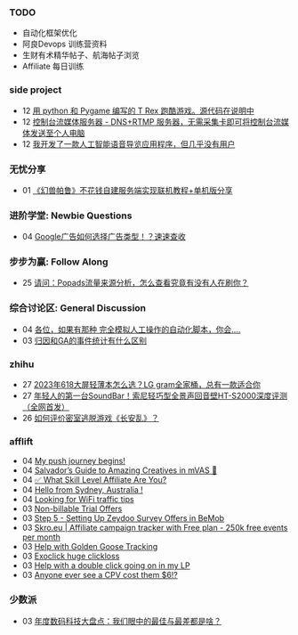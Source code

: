 ### TODO
-  自动化框架优化
-  阿良Devops 训练营资料
-  生财有术精华帖子、航海帖子浏览
-  Affiliate 每日训练

### side project
<!-- sideproject:START -->
-  12 [用 python 和 Pygame 编写的 T Rex 跑酷游戏。源代码在说明中](https://www.youtube.com/watch?v=pZySIXSelCA)
-  12 [控制台流媒体服务器 - DNS+RTMP 服务器，无需采集卡即可将控制台流媒体发送至个人电脑](https://github.com/Aioros/console-streaming-server)
-  12 [我开发了一款人工智能语音导览应用程序，但几乎没有用户](https://www.reddit.com/r/SideProject/comments/18gpp0e/ive_built_an_ai_audio_tour_app_but_have_almost_no/)<!-- sideproject:END -->


### 无忧分享
<!-- ruyo:START -->
-  01 [《幻兽帕鲁》不花钱自建服务端实现联机教程+单机版分享](https://51.ruyo.net/18604.html)<!-- ruyo:END -->

### 进阶学堂: Newbie Questions
<!-- advertcn1:START -->
-  04 [Google广告如何选择广告类型！？速速查收](https://www.advertcn.com/thread-113923-1-1.html)<!-- advertcn1:END -->

### 步步为赢: Follow Along
<!-- advertcn2:START -->
-  25 [请问：Popads流量来源分析，怎么查看究竟有没有人在刷你？](https://www.advertcn.com/thread-113807-1-1.html)<!-- advertcn2:END -->

### 综合讨论区: General Discussion
<!-- advertcn3:START -->
-  04 [各位，如果有那种 完全模拟人工操作的自动化脚本，你会....](https://www.advertcn.com/thread-113917-1-1.html)
-  03 [归因和GA的事件统计有什么区别](https://www.advertcn.com/thread-113914-1-1.html)<!-- advertcn3:END -->


### zhihu
<!-- zhihu:START -->
-  27 [2023年618大屏轻薄本怎么选？LG gram全家桶，总有一款适合你](http://zhuanlan.zhihu.com/p/632641888?utm_campaign=rss&utm_medium=rss&utm_source=rss&utm_content=title)
-  27 [年轻人的第一台SoundBar！索尼轻巧型全景声回音壁HT-S2000深度评测（全网首发）](http://zhuanlan.zhihu.com/p/630990296?utm_campaign=rss&utm_medium=rss&utm_source=rss&utm_content=title)
-  26 [如何评价密室逃脱游戏《长安乱》？](http://www.zhihu.com/question/563950552/answer/3045961312?utm_campaign=rss&utm_medium=rss&utm_source=rss&utm_content=title)<!-- zhihu:END -->

### afflift
<!-- afflift:START -->
-  04 [My push journey begins!](https://afflift.com/f/threads/my-push-journey-begins.12587/)
-  04 [Salvador’s Guide to Amazing Creatives in mVAS 🎨](https://afflift.com/f/threads/salvador%E2%80%99s-guide-to-amazing-creatives-in-mvas-%F0%9F%8E%A8.12553/)
-  04 [✅ What Skill Level Affiliate Are You?](https://afflift.com/f/threads/%E2%9C%85-what-skill-level-affiliate-are-you.7860/)
-  04 [Hello from Sydney, Australia !](https://afflift.com/f/threads/hello-from-sydney-australia.12568/)
-  04 [Looking for WiFi traffic tips](https://afflift.com/f/threads/looking-for-wifi-traffic-tips.12586/)
-  03 [Non-billable Trial Offers](https://afflift.com/f/threads/non-billable-trial-offers.8709/)
-  03 [Step 5 - Setting Up Zeydoo Survey Offers in BeMob](https://afflift.com/f/threads/step-5-setting-up-zeydoo-survey-offers-in-bemob.7476/)
-  03 [Skro.eu | Affiliate campaign tracker with Free plan - 250k free events per month](https://afflift.com/f/threads/skro-eu-affiliate-campaign-tracker-with-free-plan-250k-free-events-per-month.7260/)
-  03 [Help with Golden Goose Tracking](https://afflift.com/f/threads/help-with-golden-goose-tracking.12461/)
-  03 [Exoclick huge clickloss](https://afflift.com/f/threads/exoclick-huge-clickloss.12583/)
-  03 [Help with a double click going on in my LP](https://afflift.com/f/threads/help-with-a-double-click-going-on-in-my-lp.12585/)
-  03 [Anyone ever see a CPV cost them $6!?](https://afflift.com/f/threads/anyone-ever-see-a-cpv-cost-them-6.12493/)<!-- afflift:END -->

### 少数派
<!-- sspai:START -->
-  03 [年度数码科技大盘点：我们眼中的最佳与最差都是啥？](https://sspai.com/post/86281)<!-- sspai:END -->
